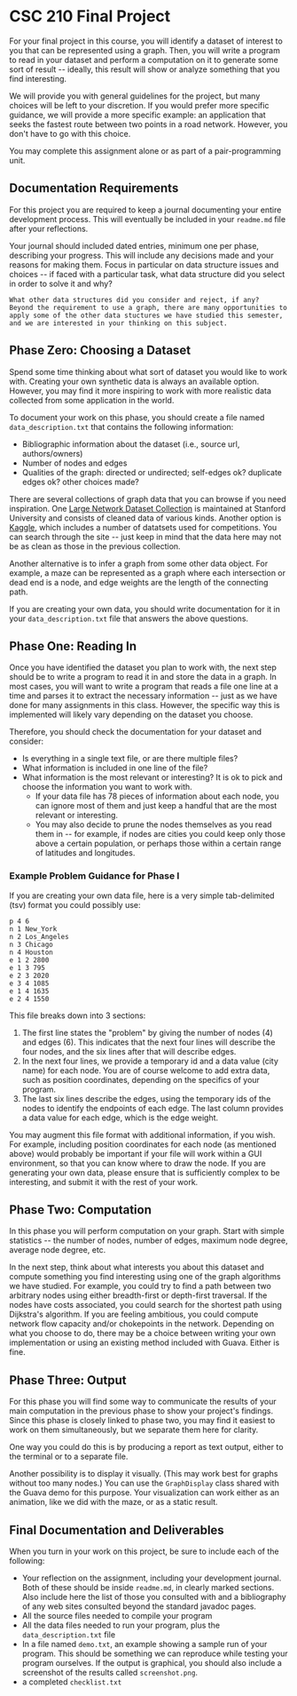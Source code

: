# CSC 210 Final Project

For your final project in this course, you will identify a dataset of interest to you that can be represented using a graph. Then, you will write a program to read in your dataset and perform a computation on it to generate some sort of result --  ideally, this result will show or analyze something that you find interesting.  

We will provide you with general guidelines for the project, but many choices will be left to your discretion.  If you would prefer more specific guidance, we will provide a more specific example: an application that seeks the fastest route between two points in a road network. However, you don't have to go with this choice.

You may complete this assignment alone or as part of a pair-programming unit.

## Documentation Requirements

For this project you are required to keep a journal documenting your entire development process.  This will eventually be included in your `readme.md` file after your reflections.

Your journal should included dated entries, minimum one per phase, describing your progress.  This will include any decisions made and your reasons for making them.  Focus in particular on data structure issues and choices -- if faced with a particular task, what data structure did you select in order to solve it and why?  

    What other data structures did you consider and reject, if any?  Beyond the requirement to use a graph, there are many opportunities to apply some of the other data stuctures we have studied this semester, and we are interested in your thinking on this subject.

## Phase Zero:  Choosing a Dataset

Spend some time thinking about what sort of dataset you would like to work with.  Creating your own synthetic data is always an available option.  However, you may find it more inspiring to work with more realistic data collected from some application in the world.  

To document your work on this phase, you should create a file named `data_description.txt` that contains the following information:
* Bibliographic information about the dataset (i.e., source url, authors/owners)
* Number of nodes and edges
* Qualities of the graph:  directed or undirected; self-edges ok?  duplicate edges ok? other choices made?

There are several collections of graph data that you can browse if you need inspiration.  One [Large Network Dataset Collection](https://snap.stanford.edu/data/) is maintained at Stanford University and consists of cleaned data of various kinds.  Another option is [Kaggle](https://www.kaggle.com/), which includes a number of datatsets used for competitions.  You can search through the site -- just keep in mind that the data here may not be as clean as those in the previous collection.

Another alternative is to infer a graph from some other data object.  For example, a maze can be represented as a graph where each intersection or dead end is a node, and edge weights are the length of the connecting path.

If you are creating your own data, you should write documentation for it in your `data_description.txt` file that answers the above questions.

## Phase One:  Reading In

Once you have identified the dataset you plan to work with, the next step should be to write a program to read it in and store the data in a graph.  In most cases, you will want to write a program that reads a file one line at a time and parses it to extract the necessary information -- just as we have done for many assignments in this class.  However, the specific way this is implemented will likely vary depending on the dataset you choose.

Therefore, you should check the documentation for your dataset and consider:
* Is everything in a single text file, or are there multiple files?  
* What information is included in one line of the file?  
* What information is the most relevant or interesting? It is ok to pick and choose the information you want to work with.
  * If your data file has 78 pieces of information about each node, you can ignore most of them and just keep a handful that are the most relevant or interesting.  
  * You may also decide to prune the nodes themselves as you read them in -- for example, if nodes are cities you could keep only those above a certain population, or perhaps those within a certain range of latitudes and longitudes.
  
### Example Problem Guidance for Phase I

If you are creating your own data file, here is a very simple tab-delimited (tsv) format you could possibly use:
 
    p 4 6 
    n 1 New_York 
    n 2 Los_Angeles 
    n 3 Chicago 
    n 4 Houston 
    e 1 2 2800 
    e 1 3 795 
    e 2 3 2020 
    e 3 4 1085 
    e 1 4 1635 
    e 2 4 1550

This file breaks down into 3 sections:
1. The first line states the "problem" by giving the number of nodes (4) and edges (6). This indicates that the next four lines will describe the four nodes, and the six lines after that will describe edges.
2. In the next four lines, we provide a temporary id and a data value (city name) for each node. You are of course welcome to add extra data, such as position coordinates, depending on the specifics of your program. 
3. The last six lines describe the edges, using the temporary ids of the nodes to identify the endpoints of each edge. The last column provides a data value for each edge, which is the edge weight. 

You may augment this file format with additional information, if you wish. For example, including position coordinates for each node (as mentioned above) would probably be important if your file will work within a GUI environment, so that you can know where to draw the node. If you are generating your own data, please ensure that is sufficiently complex to be interesting, and submit it with the rest of your work.

## Phase Two: Computation

In this phase you will perform computation on your graph.  Start with simple statistics -- the number of nodes, number of edges, maximum node degree, average node degree, etc.

In the next step, think about what interests you about this dataset and compute something you find interesting using one of the graph algorithms we have studied.  For example, you could try to find a path between two arbitrary nodes using either breadth-first or depth-first traversal.  If the nodes have costs associated, you could search for the shortest path using Dijkstra's algorithm.  If you are feeling ambitious, you could compute network flow capacity and/or chokepoints in the network.  Depending on what you choose to do, there may be a choice between writing your own implementation or using an existing method included with Guava.  Either is fine.

## Phase Three: Output

For this phase you will find some way to communicate the results of your main computation in the previous phase to show your project's findings. Since this phase is closely linked to phase two, you may find it easiest to work on them simultaneously, but we separate them here for clarity.

One way you could do this is by producing a report as text output, either to the terminal or to a separate file.  

Another possibility is to display it visually.  (This may work best for graphs without too many nodes.)  You can use the `GraphDisplay` class shared with the Guava demo for this purpose.  Your visualization can work either as an animation, like we did with the maze, or as a static result.

## Final Documentation and Deliverables

When you turn in your work on this project, be sure to include each of the following:
* Your reflection on the assignment, including your development journal.  Both of these should be inside `readme.md`, in clearly marked sections.  Also include here the list of those you consulted with and a bibliography of any web sites consulted beyond the standard javadoc pages.
* All the source files needed to compile your program
* All the data files needed to run your program, plus the `data_description.txt` file
* In a file named `demo.txt`, an example showing a sample run of your program.  This should be something we can reproduce while testing your program ourselves.  If the output is graphical, you should also include a screenshot of the results called `screenshot.png`.
* a completed `checklist.txt`
